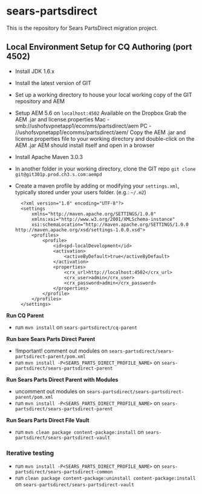 sears-partsdirect
=================

This is the repository for Sears PartsDirect migration project.

## Local Environment Setup for CQ Authoring (port 4502)
- Install JDK 1.6.x
- Install the latest version of GIT
- Set up a working directory to house your local working copy of the GIT repository and AEM
- Setup AEM 5.6 on `localhost:4502`
	Available on the Dropbox
		Grab the AEM .jar and license.properties
		Mac - smb://ushofsvpnetapp1/ecomms/partsdirect/aem
		PC - //ushofsvpnetapp1/ecomms/partsdirect/aem/
	Copy the AEM .jar and license.properties file to your working directory and double-click on the AEM .jar
	AEM should install itself and open in a browser
- Install Apache Maven 3.0.3
- In another folder in your working directory, clone the GIT repo
	`git clone git@git301p.prod.ch3.s.com:aempd`
- Create a maven profile by adding or modifying your `settings.xml`, typically stored under your users folder. (e.g.: `~/.m2`)

		<?xml version="1.0" encoding="UTF-8"?>
		<settings 
			xmlns="http://maven.apache.org/SETTINGS/1.0.0" 
			xmlns:xsi="http://www.w3.org/2001/XMLSchema-instance" 
			xsi:schemaLocation="http://maven.apache.org/SETTINGS/1.0.0 http://maven.apache.org/xsd/settings-1.0.0.xsd">
			<profiles>
				<profile>
					<id>spd-localDevelopment</id>
					<activation>
						<activeByDefault>true</activeByDefault>
					</activation>
					<properties>
						<crx_url>http://localhost:4502</crx_url>
						<crx_user>admin</crx_user>
						<crx_password>admin</crx_password>
					</properties>
				</profile>
			</profiles>
		</settings>

**Run CQ Parent**
- run `mvn install` on `sears-partsdirect/cq-parent`

**Run bare Sears Parts Direct Parent**
- !Important! comment out modules on `sears-partsdirect/sears-partsdirect-parent/pom.xml`
- run `mvn install -P<SEARS_PARTS_DIRECT_PROFILE_NAME>` on `sears-partsdirect/sears-partsdirect-parent`

**Run Sears Parts Direct Parent with Modules**
- uncomment out modules on `sears-partsdirect/sears-partsdirect-parent/pom.xml`
- run `mvn install -P<SEARS_PARTS_DIRECT_PROFILE_NAME>` on `sears-partsdirect/sears-partsdirect-parent`

**Run Sears Parts Direct File Vault**
- run `mvn clean package content-package:install` on `sears-partsdirect/sears-partsdirect-vault`

### Iterative testing
- run `mvn install -P<SEARS_PARTS_DIRECT_PROFILE_NAME>` on `sears-partsdirect/sears-partsdirect-common`
- run `clean package content-package:uninstall content-package:install` on `sears-partsdirect/sears-partsdirect-vault`